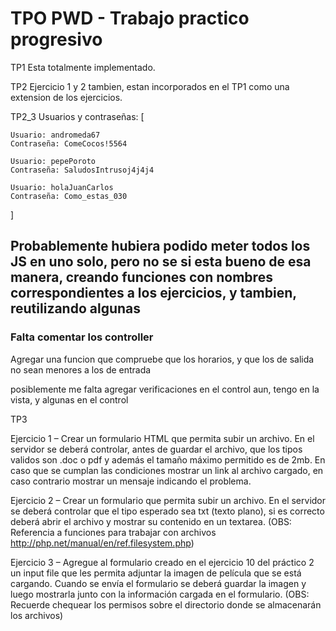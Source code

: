 # TPO PWD - Trabajo practico progresivo

TP1 Esta totalmente implementado.

TP2 Ejercicio 1 y 2 tambien, estan incorporados en el TP1 como una extension de los ejercicios. 

TP2_3 Usuarios y contraseñas: [
   
    Usuario: andromeda67
    Contraseña: ComeCocos!5564

    Usuario: pepePoroto
    Contraseña: SaludosIntrusoj4j4j4

    Usuario: holaJuanCarlos
    Contraseña: Como_estas_030
]

## Probablemente hubiera podido meter todos los JS en uno solo, pero no se si esta bueno de esa manera, creando funciones con nombres correspondientes a los ejercicios, y tambien, reutilizando algunas 

### Falta comentar los controller

Agregar una funcion que compruebe que los horarios, y que los de salida no sean menores a los de entrada 


posiblemente me falta agregar verificaciones en el control aun, tengo en la vista, y algunas en el control





TP3

Ejercicio 1 – Crear un formulario HTML que permita subir un archivo. En el servidor se deberá
controlar, antes de guardar el archivo, que los tipos validos son .doc o pdf y además el tamaño
máximo permitido es de 2mb. En caso que se cumplan las condiciones mostrar un link al archivo
cargado, en caso contrario mostrar un mensaje indicando el problema.

Ejercicio 2 – Crear un formulario que permita subir un archivo. En el servidor se deberá controlar
que el tipo esperado sea txt (texto plano), si es correcto deberá abrir el archivo y mostrar su
contenido en un textarea.
(OBS: Referencia a funciones para trabajar con archivos http://php.net/manual/en/ref.filesystem.php)

Ejercicio 3 – Agregue al formulario creado en el ejercicio 10 del práctico 2 un input file que les
permita adjuntar la imagen de película que se está cargando. Cuando se envía el formulario se
deberá guardar la imagen y luego mostrarla junto con la información cargada en el formulario.
(OBS: Recuerde chequear los permisos sobre el directorio donde se almacenarán los archivos)